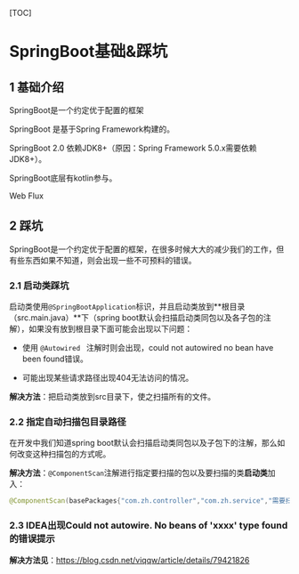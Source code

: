 [TOC]

# SpringBoot基础&踩坑

## 1 基础介绍

SpringBoot是一个约定优于配置的框架

SpringBoot 是基于Spring Framework构建的。

SpringBoot 2.0 依赖JDK8+（原因：Spring Framework 5.0.x需要依赖JDK8+）。

SpringBoot底层有kotlin参与。

Web Flux



## 2 踩坑

SpringBoot是一个约定优于配置的框架，在很多时候大大的减少我们的工作，但有些东西如果不知道，则会出现一些不可预料的错误。

### 2.1 启动类踩坑

启动类使用`@SpringBootApplication`标识，并且启动类放到**根目录（src.main.java）**下（spring boot默认会扫描启动类同包以及各子包的注解），如果没有放到根目录下面可能会出现以下问题：

- 使用 `@Autowired ` 注解时则会出现，could not autowired no bean have been found错误。

- 可能出现某些请求路径出现404无法访问的情况。

**解决方法**：把启动类放到src目录下，使之扫描所有的文件。

### 2.2 指定自动扫描包目录路径

在开发中我们知道spring boot默认会扫描启动类同包以及子包下的注解，那么如何改变这种扫描包的方式呢。

**解决方法**：`@ComponentScan`注解进行指定要扫描的包以及要扫描的类**启动类**加入：

```java
@ComponentScan(basePackages{"com.zh.controller","com.zh.service","需要扫描的路径..."})
```

### 2.3 IDEA出现Could not autowire. No beans of 'xxxx' type found的错误提示

**解决方法见**：https://blog.csdn.net/viqqw/article/details/79421826